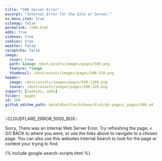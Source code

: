 ```yaml
---
title: "500 Server Error"
excerpt: "Internal Error for the Site or Server."
no_menu_item: true
sitemap: false
permalink: /500.html
adds: true
sidenav: true
cookies: true
weather: false
recaptcha: false
image:
  cover: true
  path: &image /dest/assets/images/pages/500.png
  feature: *image
  thumbnail: /dest/assets/images/pages/500-320.png
header:
  image: /dest/assets/images/pages/500-1200.png
  teaser: /dest/assets/images/pages/500-320.png
support: [cookies, adds]
folder: _pages
id: 500
github_editme_path: donaldboulton/bibwoe/blob/gh-pages/_pages/500.md
---
```


::CLOUDFLARE_ERROR_500S_BOX::

Sorry, There was an Internal Web Server Error. Try refreshing the page; < GO BACK to where you were, or use the links above to navigate to a chosen page. You can also use this websites Internal Search to look for the page or content your trying to find.

{% include google-search-scripts.html %}